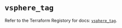 # `vsphere_tag`

Refer to the Terraform Registory for docs: [`vsphere_tag`](https://registry.terraform.io/providers/hashicorp/vsphere/2.6.1/docs/resources/tag).
